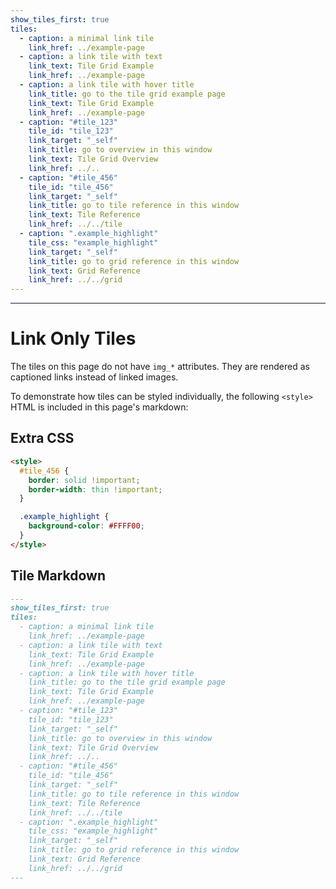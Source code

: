 ```yaml
---
show_tiles_first: true
tiles:
  - caption: a minimal link tile
    link_href: ../example-page
  - caption: a link tile with text
    link_text: Tile Grid Example
    link_href: ../example-page
  - caption: a link tile with hover title
    link_title: go to the tile grid example page
    link_text: Tile Grid Example
    link_href: ../example-page
  - caption: "#tile_123"
    tile_id: "tile_123"
    link_target: "_self"
    link_title: go to overview in this window
    link_text: Tile Grid Overview
    link_href: ../..
  - caption: "#tile_456"
    tile_id: "tile_456"
    link_target: "_self"
    link_title: go to tile reference in this window
    link_text: Tile Reference
    link_href: ../../tile
  - caption: ".example_highlight"
    tile_css: "example_highlight"
    link_target: "_self"
    link_title: go to grid reference in this window
    link_text: Grid Reference
    link_href: ../../grid
---
```

<style> #tile_456 {border: solid !important;border-width: thin !important;}.example_highlight {background-color: #FFFF00;}</style>
<hr>

# Link Only Tiles 
The tiles on this page do not have `img_*` attributes.  They are rendered as captioned links instead of linked images.

To demonstrate how tiles can be styled individually, the following `<style>` HTML is included in this page's markdown:

## Extra CSS
```html
<style>
  #tile_456 {
    border: solid !important;
    border-width: thin !important;
  }

  .example_highlight {
    background-color: #FFFF00;
  } 
</style>
```

## Tile Markdown

```markdown
---
show_tiles_first: true
tiles:
  - caption: a minimal link tile
    link_href: ../example-page
  - caption: a link tile with text
    link_text: Tile Grid Example
    link_href: ../example-page
  - caption: a link tile with hover title
    link_title: go to the tile grid example page
    link_text: Tile Grid Example
    link_href: ../example-page
  - caption: "#tile_123"
    tile_id: "tile_123"
    link_target: "_self"
    link_title: go to overview in this window
    link_text: Tile Grid Overview
    link_href: ../..
  - caption: "#tile_456"
    tile_id: "tile_456"
    link_target: "_self"
    link_title: go to tile reference in this window
    link_text: Tile Reference
    link_href: ../../tile
  - caption: ".example_highlight"
    tile_css: "example_highlight"
    link_target: "_self"
    link_title: go to grid reference in this window
    link_text: Grid Reference
    link_href: ../../grid
---
```
